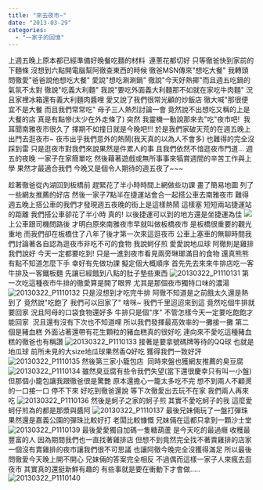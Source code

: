 ```yaml
---
title: "來去夜市~"
date: "2013-03-29"
categories: 
  - "一家子的回憶"
---
```


上週五晚上原本都已經準備好晚餐吃麵的材料  連蔥花都切好 只等徹爸快到家前的下麵條 沒想到六點開電腦幫阿徹查東西的時候 徹爸MSN傳來"想吃大餐" 我轉頭問徹愛"爸爸說他想吃大餐" 愛說"想吃涮涮鍋" 徹說"今天好熱揶"而且週五吃鍋的氣氛不太對 徹說"吃義大利麵" 我說"要吃外面義大利麵那不如就在家吃牛肉麵" 況且家裡冰箱還有義大利麵肉醬哩 愛又說了我們很常光顧的炒飯店 徹大喊"那很便宜不是大餐 而且我們常常吃" 母子三人熱烈討論一會 竟然說不出想吃又稱的上是大餐的店 真是有點慘(太少在外走條了) 突然 我靈機一動說那來去"吃"夜市吧!  我耳聞南雅夜市很久了 擇期不如撞日就是今晚吧!!! 於是我們家破天荒的在週五晚上出門去逛夜市~ 夜市出乎我們意外的熱鬧(我天真的以為人不會多) 也難得的完全沒踩到雷 只是逛夜市對我們來說果然是件累人的事 且我們依然不愔逛夜市門道... 週五的夜晚 一家子在家簡單吃 然後藉著遊戲或無所事事來犒賞週間的辛苦工作與上學 果然才最適合我們 今晚又是個令人期待的週五夜了~~~

趁著徹爸從內湖回到板橋前 趕緊花了半小時時間上網做些功課 畫了簡易地圖 列了一些網友推薦的好店 然後一家子7點半在捷運站會合一起搭公車去南雅夜市 難得週五晚上搭公車的我們才發現週五夜晚的街上是這樣熱鬧 這樣塞 短短兩站捷運站的距離 我們搭公車卻花了半小時 真的! 以後捷運可以到的地方還是坐捷運為佳 ![](images/8599633592_f74d05ae8c.jpg) 上公車跟司機問路後 才明白原來南雅夜市早就叫做板橋夜市 是板橋很重要的觀光重地 而我們卻在板橋住了八年了後才第一次來這逛夜市 公車上塞車的無聊時間我們討論著各自認為逛夜市非吃不可的食物 我說蚵仔煎 愛愛說地瓜球 阿徹則是雞排 我們說好 今天一定都要吃到! 只是一進到夜市看見兩旁琳瑯滿目的食物 還真熊熊有點不知道怎麼下手 幸好有先做功課 擬定個大概順序 首先先去來來牛排店吃一客牛排及一客鐵板麵 先讓已經餓到八點的肚子墊些東西 ![20130322_P1110131](images/8598533647_bb5cd18e2a.jpg) 第一次吃這種夜市牛排的徹愛算是開了眼界 尤其是那個夜市獨特口味的濃湯 ![20130322_P1110132](images/8599633448_2f743a3ce0.jpg) 只是沒想到才吃完牛排 阿徹不知道是之前餓太久還是熱到了 竟然說"吃飽了 我們可以回家了" 啥咪~ 我們千里迢迢來到這 竟然吃個牛排就要回家 況且阿母的口袋食物還好多 牛排只是個"序" 不管怎樣今天一定要吃飽飽才能回家  況且還有沒有下次也不知道哩 所以我們發揮最高效率的一攤接一攤 第二個是豬血糕 外面沾著還帶有花生顆粒的豬血糕真的很好吃 連向來不愛吃這種豬血糕的徹爸也有稱讚 ![20130322_P1110133](images/8598533531_7d1e04a352.jpg) 接著是要拿號碼牌等待的QQ球 也就是地瓜球 前所未見的大size地瓜球果然香Q好吃 獲得我們一致好評 ![20130322_P1110135](images/8599633208_2644a8845c.jpg) 然後第三家小籠包店  同時來盤也獲網友推薦的臭豆腐 ![20130322_P1110134](images/8599633294_bf4e7c3027.jpg) 雖然臭豆腐有些令我們失望(當下還很慶幸只有叫一小盤) 但那個小籠包讓我跟徹爸很是驚艷 原本還擔心一籠太多吃不完 想不到兩人不顧燙的一口接一口 停不下來 好吃到徹爸還說 等下次徹愛出去玩不在家 我們兩人再來吃 ![20130322_P1110136](images/8599633132_1f503a06ae.jpg) 然後是蚵子之家的蚵子煎 其實不愛吃蚵子的我 這麼愛蚵仔煎為的都是那漿與醬阿 ![20130322_P1110137](images/8598533223_b0ae2fc68f.jpg) 最後兄妹倆玩了一盤打彈珠 果然還是嘉義公園的彈珠比較好打 老闆比較慷慨 兄妹倆在這都只拿到一顆沙士堂 ![20130322_P1110139](images/8599632874_eef44908c3.jpg) 最後愛愛獨自加碼一隻糖葫蘆 是今天吃的最過癮 收穫最豐富的人 因為期間我們也一直找著雞排店 但想不到竟然完全找不著賣雞排的店家 一個沒有賣雞排的夜市讓我們很不可思議 也讓阿徹今晚完全沒獲得滿足 所以最後問徹愛今天晚上開不開心 兄妹倆的答案完全相反 不過偶而這樣一家子人來瘋去逛夜市 其實真的還挺新鮮有趣的 有些事就是要在衝動下才會做..... ![20130322_P1110140](images/8599632770_61baa9bc3d.jpg)
